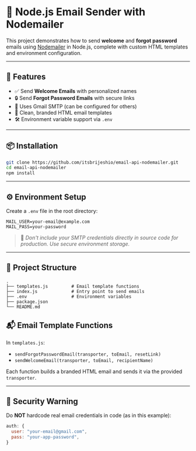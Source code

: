 # 📧 Node.js Email Sender with Nodemailer

This project demonstrates how to send **welcome** and **forgot password** emails using [Nodemailer](https://nodemailer.com/) in Node.js, complete with custom HTML templates and environment configuration.

---

## 🚀 Features

- ✅ Send **Welcome Emails** with personalized names
- 🔒 Send **Forgot Password Emails** with secure links
- 🔧 Uses Gmail SMTP (can be configured for others)
- 📄 Clean, branded HTML email templates
- 🛠 Environment variable support via `.env`

---

## 📦 Installation

```bash
git clone https://github.com/itsbrijeshio/email-api-nodemailer.git
cd email-api-nodemailer
npm install
```

---

## ⚙️ Environment Setup

Create a `.env` file in the root directory:

```env
MAIL_USER=your-email@example.com
MAIL_PASS=your-password
```

> 🔐 _Don't include your SMTP credentials directly in source code for production. Use secure environment storage._

---

## 📁 Project Structure

```
.
├── templates.js         # Email template functions
├── index.js             # Entry point to send emails
├── .env                 # Environment variables
├── package.json
└── README.md
```

## 📬 Email Template Functions

In `templates.js`:

- `sendForgotPasswordEmail(transporter, toEmail, resetLink)`
- `sendWelcomeEmail(transporter, toEmail, recipientName)`

Each function builds a branded HTML email and sends it via the provided `transporter`.

---

## 🛑 Security Warning

Do **NOT** hardcode real email credentials in code (as in this example):

```js
auth: {
  user: "your-email@gmail.com",
  pass: "your-app-password",
}
```
